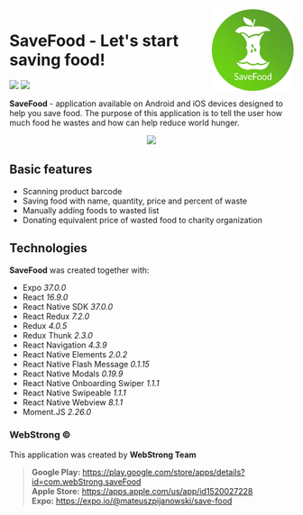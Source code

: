 <img align="right" width="145px" src="https://github.com/webstrongteam/save-food/blob/master/src/assets/icon-circle.png" alt="">

# SaveFood - Let's start saving food!
<a href="#" target="_blank"><img src="https://webstrong.pl/assets/templates/google_play_en.png" width="150"/></a>
<a href="#" target="_blank"><img src="https://webstrong.pl/assets/templates/apple_store_en.png" width="150"/></a>

**SaveFood** - application available on Android and iOS devices designed to help you save food. The purpose of this application is to tell the user how much food he wastes and how can help reduce world hunger.

<p align="center"><img src="https://webstrong.pl/assets/SaveFood/promo/en/sf-promo-fullhd-en.jpg" width="500px" /></p>

## Basic features  
  
- Scanning product barcode
- Saving food with name, quantity, price and percent of waste
- Manually adding foods to wasted list
- Donating equivalent price of wasted food to charity organization

## Technologies  
**SaveFood** was created together with:

- Expo <i>37.0.0</i>
- React <i>16.9.0</i>
- React Native SDK <i>37.0.0</i>
- React Redux <i>7.2.0</i>  
- Redux <i>4.0.5</i>  
- Redux Thunk <i>2.3.0</i>  
- React Navigation <i>4.3.9</i>  
- React Native Elements <i>2.0.2</i> 
- React Native Flash Message <i>0.1.15</i> 
- React Native Modals <i>0.19.9</i> 
- React Native Onboarding Swiper <i>1.1.1</i>
- React Native Swipeable <i>1.1.1</i>
- React Native Webview <i>8.1.1</i>
- Moment.JS <i>2.26.0</i>

### WebStrong &copy;  

This application was created by **WebStrong Team** <br />
> **Google Play:** https://play.google.com/store/apps/details?id=com.webStrong.saveFood <br />
> **Apple Store:** https://apps.apple.com/us/app/id1520027228 <br />
> **Expo:** https://expo.io/@mateuszpijanowski/save-food